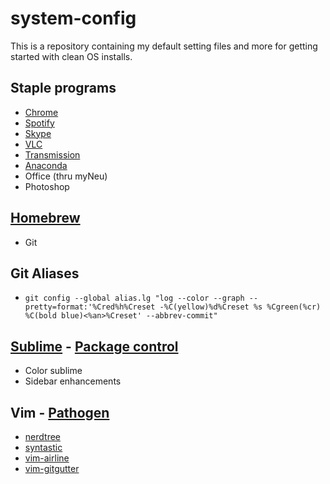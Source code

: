 # system-config
This is a repository containing my default setting files and more for getting started with clean OS installs.

## Staple programs
* [Chrome](https://support.google.com/chrome/answer/95346?co=GENIE.Platform%3DDesktop&hl=en)
* [Spotify](https://www.spotify.com/us/download/other/)
* [Skype](https://www.skype.com/en/download-skype/skype-for-computer/)
* [VLC](http://www.videolan.org/vlc/index.html)
* [Transmission](https://transmissionbt.com/)
* [Anaconda](https://docs.continuum.io/anaconda/install)
* Office (thru myNeu)
* Photoshop

## [Homebrew](https://brew.sh/)
* Git

## Git Aliases
* ```git config --global alias.lg "log --color --graph --pretty=format:'%Cred%h%Creset -%C(yellow)%d%Creset %s %Cgreen(%cr) %C(bold blue)<%an>%Creset' --abbrev-commit"```

## [Sublime](https://www.sublimetext.com/3) - [Package control](https://packagecontrol.io/installation)
* Color sublime
* Sidebar enhancements

## Vim - [Pathogen](https://github.com/tpope/vim-pathogen)
* [nerdtree](https://github.com/scrooloose/nerdtree)
* [syntastic](https://github.com/vim-syntastic/syntastic)
* [vim-airline](https://github.com/vim-airline/vim-airline)
* [vim-gitgutter](https://github.com/airblade/vim-gitgutter)
